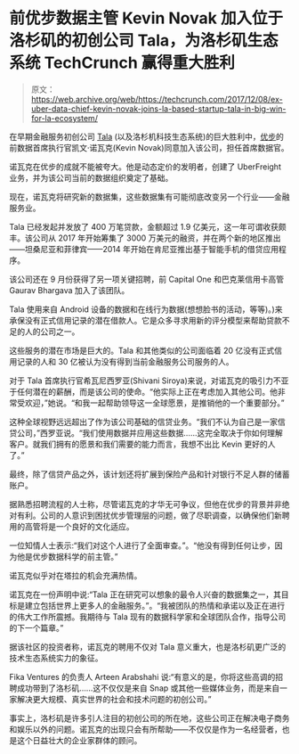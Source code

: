 # 前优步数据主管 Kevin Novak 加入位于洛杉矶的初创公司 Tala，为洛杉矶生态系统 TechCrunch 赢得重大胜利

> 原文：<https://web.archive.org/web/https://techcrunch.com/2017/12/08/ex-uber-data-chief-kevin-novak-joins-la-based-startup-tala-in-big-win-for-la-ecosystem/>

在早期金融服务初创公司 [Tala](https://web.archive.org/web/20221024054832/https://tala.co/) (以及洛杉机科技生态系统)的巨大胜利中，[优步](https://web.archive.org/web/20221024054832/https://www.uber.com/)的前数据首席执行官凯文·诺瓦克(Kevin Novak)同意加入该公司，担任首席数据官。

诺瓦克在优步的成就不能被夸大。他是动态定价的发明者，创建了 UberFreight 业务，并为该公司当前的数据组织奠定了基础。

现在，诺瓦克将研究新的数据集，这些数据集有可能彻底改变另一个行业——金融服务业。

Tala 已经发起并发放了 400 万笔贷款，金额超过 1.9 亿美元，这一年可谓收获颇丰。该公司从 2017 年开始筹集了 3000 万美元的融资，并在两个新的地区推出——坦桑尼亚和菲律宾——2014 年开始在肯尼亚推出基于智能手机的借贷应用程序。

该公司还在 9 月份获得了另一项关键招聘，前 Capital One 和巴克莱信用卡高管 Gaurav Bhargava 加入了该团队。

Tala 使用来自 Android 设备的数据和在线行为数据(想想脸书的活动，等等)。)来承保没有正式信用记录的潜在借款人。它是众多寻求用新的评分模型来帮助贷款不足的人的公司之一。

这些服务的潜在市场是巨大的。Tala 和其他类似的公司面临着 20 亿没有正式信用记录的人和 30 亿被认为没有得到当前金融服务公司服务的人。

对于 Tala 首席执行官希瓦尼西罗亚(Shivani Siroya)来说，对诺瓦克的吸引力不亚于任何潜在的薪酬，而是该公司的使命。“他实际上正在考虑加入其他公司。他非常受欢迎，”她说。“和我一起帮助领导这一全球愿景，是推销他的一个重要部分。”

这种全球视野远远超出了作为该公司基础的信贷业务。“我们不认为自己是一家信贷公司，”西罗亚说。“我们使用数据并应用这些数据……这完全取决于你如何理解客户。就我们拥有的愿景和我们需要的能力而言，我想不出比 Kevin 更好的人了。”

最终，除了信贷产品之外，该计划还将扩展到保险产品和针对银行不足人群的储蓄账户。

据熟悉招聘流程的人士称，尽管诺瓦克的才华无可争议，但他在优步的背景并非绝对有利。公司的人意识到困扰优步管理层的问题，做了尽职调查，以确保他们新聘用的高管将是一个良好的文化适应。

一位知情人士表示:“我们对这个人进行了全面审查。”。“他没有得到任何让步，因为他是优步数据科学的前主管。”

诺瓦克似乎对在塔拉的机会充满热情。

诺瓦克在一份声明中说:“Tala 正在研究可以想象的最令人兴奋的数据集之一，其目标是建立包括世界上更多人的金融服务。”。“我被团队的热情和承诺以及正在进行的伟大工作所震撼。我期待与 Tala 现有的数据科学家和全球团队合作，指导公司的下一个篇章。”

据该社区的投资者称，诺瓦克的聘用不仅对 Tala 意义重大，也是洛杉矶更广泛的技术生态系统实力的象征。

Fika Ventures 的负责人 Arteen Arabshahi 说:“有意义的是，你将这些高调的招聘成功带到了洛杉矶……这不仅仅是来自 Snap 或其他一些媒体业务，而是来自一家解决更大规模、真实世界的社会和技术问题的初创公司。”

事实上，洛杉矶是许多引人注目的初创公司的所在地，这些公司正在解决电子商务和娱乐以外的问题。诺瓦克的出现只会有所帮助——不仅仅是作为一名经营者，也是这个日益壮大的企业家群体的顾问。